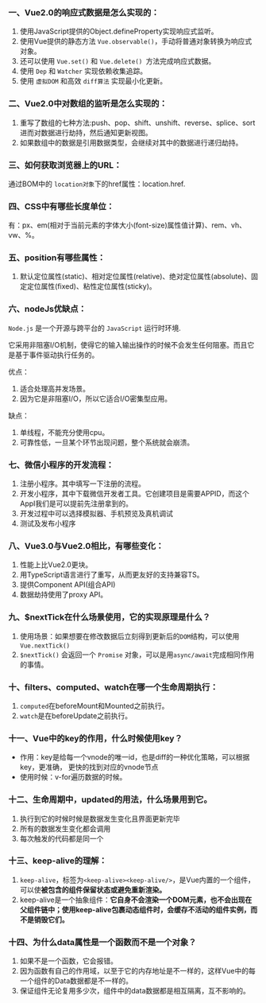 ### 一、Vue2.0的响应式数据是怎么实现的：

1. 使用JavaScript提供的Object.defineProperty实现响应式监听。
2. 使用Vue提供的静态方法 `Vue.observable()`，手动将普通对象转换为响应式对象。
3. 还可以使用 `Vue.set()` 和 `Vue.delete() `方法完成响应式数据。
4. 使用 `Dep` 和 `Watcher` 实现依赖收集追踪。
5. 使用 `虚拟DOM` 和高效 `diff算法` 实现最小化更新。



### 二、Vue2.0中对数组的监听是怎么实现的：

1. 重写了数组的七种方法:push、pop、shift、unshift、reverse、splice、sort进而对数据进行劫持，然后通知更新视图。
2. 如果数组中的数据是引用数据类型，会继续对其中的数据进行递归劫持。



### 三、如何获取浏览器上的URL：

通过BOM中的 `location对象`下的href属性：location.href.



### 四、CSS中有哪些长度单位：

有：px、em(相对于当前元素的字体大小(font-size)属性值计算)、rem、vh、vw、%。



### 五、position有哪些属性：

1. 默认定位属性(static)、相对定位属性(relative)、绝对定位属性(absolute)、固定定位属性(fixed)、粘性定位属性(sticky)。



### 六、nodeJs优缺点：

`Node.js` 是一个开源与跨平台的 `JavaScript` 运行时环境.

它采用非阻塞I/O机制，使得它的输入输出操作的时候不会发生任何阻塞。而且它是基于事件驱动执行任务的。

优点：

1. 适合处理高并发场景。
2. 因为它是非阻塞I/O，所以它适合I/O密集型应用。

缺点：

1. 单线程，不能充分使用cpu。
2. 可靠性低，一旦某个环节出现问题，整个系统就会崩溃。



### 七、微信小程序的开发流程：

1. 注册小程序。其中填写一下注册的流程。
2. 开发小程序，其中下载微信开发者工具。它创建项目是需要APPID，而这个AppI我们是可以提前先注册拿到的。
3. 开发过程中可以选择模拟器、手机预览及真机调试
4. 测试及发布小程序



### 八、Vue3.0与Vue2.0相比，有哪些变化：

1. 性能上比Vue2.0更块。
2. 用TypeScript语言进行了重写，从而更友好的支持兼容TS。
3. 提供Component API(组合API)
4. 数据劫持使用了proxy API。



### 九、$nextTick在什么场景使用，它的实现原理是什么？

1. 使用场景：如果想要在修改数据后立刻得到更新后的`DOM`结构，可以使用`Vue.nextTick()`
2. `$nextTick()` 会返回一个 `Promise` 对象，可以是用`async/await`完成相同作用的事情。



### 十、filters、computed、watch在哪一个生命周期执行：

1. `computed`在beforeMount和Mounted之前执行。
2. `watch`是在beforeUpdate之前执行。



### 十一、Vue中的key的作用，什么时候使用key？

- 作用：key是给每一个vnode的唯一id，也是diff的一种优化策略，可以根据key，更准确， 更快的找到对应的vnode节点
- 使用时候：v-for遍历数据的时候。



### 十二、生命周期中，updated的用法，什么场景用到它。

1. 执行到它的时候时候是数据发生变化且界面更新完毕
2. 所有的数据发生变化都会调用
3. 每次触发的代码都是同一个



### 十三、keep-alive的理解：

1. `keep-alive`，标签为`<keep-alive><keep-alive/>`，是Vue内置的一个组件，可以使**被包含的组件保留状态或避免重新渲染。**
2. keep-alive是一个抽象组件：**它自身不会渲染一个DOM元素，也不会出现在父组件链中；使用keep-alive包裹动态组件时，会缓存不活动的组件实例，而不是销毁它们。**



### 十四、为什么data属性是一个函数而不是一个对象？

1. 如果不是一个函数，它会报错。
2. 因为函数有自己的作用域，以至于它的内存地址是不一样的，这样Vue中的每一个组件的Data数据都是不一样的。
3. 保证组件无论复用多少次，组件中的data数据都是相互隔离，互不影响的。